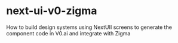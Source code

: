 # next-ui-v0-zigma
How to build design systems using NextUII screens to generate the component code in V0.ai and integrate with Zigma

